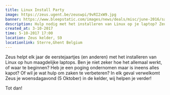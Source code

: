 ```yaml
---
title: Linux Install Party
image: https://zeus.ugent.be/zeuswpi/9vRI2xW9.jpg
banner: https://www.bleepstatic.com/images/news/deals/misc/june-2016/sale_4504_special_sale_banner_background[1].jpg
description: Hulp nodig met het installeren van Linux op je laptop? Zeus helpt je graag!
created_at: 3-10-2017
time: 5-10-2017 17:00
location: Zeus kelder, S9
locationlink: Sterre,Ghent Belgium
---
```


Zeus helpt elk jaar de eerstejaartjes (en anderen) met het installeren van Linux op hun maagdelijke laptops.
Ben je niet zeker hoe het allemaal werkt, of waar te beginnen?
Heb je een poging ondernomen maar is ineens alles kapot?
Of wil je wat hulp om zaken te verbeteren?
In elk geval verwelkomt Zeus je woensdagavond (5 Oktober) in de kelder, wij helpen je verder!

Tot dan!
